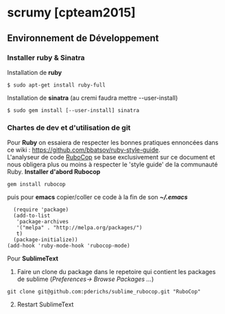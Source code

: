 #  **scrumy [cpteam2015]** 
## Environnement de Développement
### Installer ruby & Sinatra
Installation de **ruby**
```
$ sudo apt-get install ruby-full
```
Installation de **sinatra** (au cremi faudra mettre --user-install)
```
$ sudo gem install [--user-install] sinatra
```
### Chartes de dev et d'utilisation de git
Pour **Ruby** on essaiera de respecter les bonnes pratiques ennoncées dans ce wiki : https://github.com/bbatsov/ruby-style-guide. <br /> 
L'analyseur de code [RuboCop](https://github.com/bbatsov/rubocop) se base exclusivement sur ce document et nous obligera plus ou moins à respecter le 'style guide' de la communauté Ruby.
**Installer d'abord Rubocop**
```
gem install rubocop
```
puis pour **emacs** copier/coller ce code à la fin de son ***~/.emacs***

```(when (>= emacs-major-version 24)  
  (require 'package)  
  (add-to-list  
   'package-archives  
   '("melpa" . "http://melpa.org/packages/")  
   t)  
  (package-initialize))  
(add-hook 'ruby-mode-hook 'rubocop-mode)  
```
Pour **SublimeText**

 1. Faire un clone du package dans le repetoire qui contient les packages de sublime (*Preferences-> Browse Packages ...*)
```
git clone git@github.com:pderichs/sublime_rubocop.git "RuboCop"
```
2. Restart SublimeText


